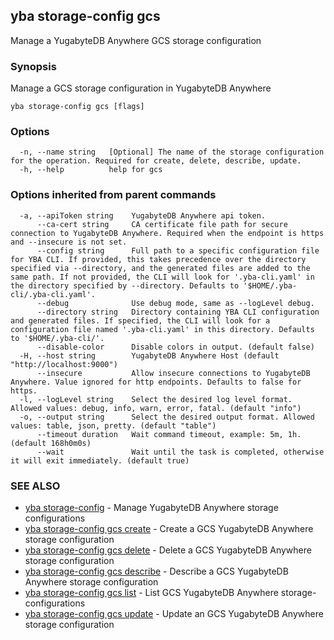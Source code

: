## yba storage-config gcs

Manage a YugabyteDB Anywhere GCS storage configuration

### Synopsis

Manage a GCS storage configuration in YugabyteDB Anywhere

```
yba storage-config gcs [flags]
```

### Options

```
  -n, --name string   [Optional] The name of the storage configuration for the operation. Required for create, delete, describe, update.
  -h, --help          help for gcs
```

### Options inherited from parent commands

```
  -a, --apiToken string    YugabyteDB Anywhere api token.
      --ca-cert string     CA certificate file path for secure connection to YugabyteDB Anywhere. Required when the endpoint is https and --insecure is not set.
      --config string      Full path to a specific configuration file for YBA CLI. If provided, this takes precedence over the directory specified via --directory, and the generated files are added to the same path. If not provided, the CLI will look for '.yba-cli.yaml' in the directory specified by --directory. Defaults to '$HOME/.yba-cli/.yba-cli.yaml'.
      --debug              Use debug mode, same as --logLevel debug.
      --directory string   Directory containing YBA CLI configuration and generated files. If specified, the CLI will look for a configuration file named '.yba-cli.yaml' in this directory. Defaults to '$HOME/.yba-cli/'.
      --disable-color      Disable colors in output. (default false)
  -H, --host string        YugabyteDB Anywhere Host (default "http://localhost:9000")
      --insecure           Allow insecure connections to YugabyteDB Anywhere. Value ignored for http endpoints. Defaults to false for https.
  -l, --logLevel string    Select the desired log level format. Allowed values: debug, info, warn, error, fatal. (default "info")
  -o, --output string      Select the desired output format. Allowed values: table, json, pretty. (default "table")
      --timeout duration   Wait command timeout, example: 5m, 1h. (default 168h0m0s)
      --wait               Wait until the task is completed, otherwise it will exit immediately. (default true)
```

### SEE ALSO

* [yba storage-config](yba_storage-config.md)	 - Manage YugabyteDB Anywhere storage configurations
* [yba storage-config gcs create](yba_storage-config_gcs_create.md)	 - Create a GCS YugabyteDB Anywhere storage configuration
* [yba storage-config gcs delete](yba_storage-config_gcs_delete.md)	 - Delete a GCS YugabyteDB Anywhere storage configuration
* [yba storage-config gcs describe](yba_storage-config_gcs_describe.md)	 - Describe a GCS YugabyteDB Anywhere storage configuration
* [yba storage-config gcs list](yba_storage-config_gcs_list.md)	 - List GCS YugabyteDB Anywhere storage-configurations
* [yba storage-config gcs update](yba_storage-config_gcs_update.md)	 - Update an GCS YugabyteDB Anywhere storage configuration

